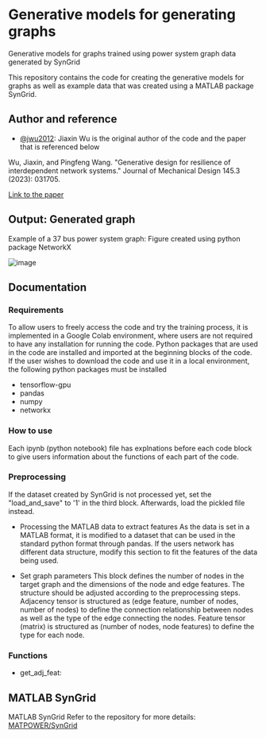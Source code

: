 # Generative models for generating graphs

Generative models for graphs trained using power system graph data generated by SynGrid

This repository contains the code for creating the generative models for graphs as well as example data that was created using a MATLAB package SynGrid.

## Author and reference

- [@jwu2012](https://www.github.com/jwu2012): Jiaxin Wu is the original author of the code and the paper that is referenced below
  
Wu, Jiaxin, and Pingfeng Wang. "Generative design for resilience of interdependent network systems." Journal of Mechanical Design 145.3 (2023): 031705.

[Link to the paper](https://doi.org/10.1115/1.4056078)

## Output: Generated graph
Example of a 37 bus power system graph:
Figure created using python package NetworkX

![image](https://github.com/ibchung72/generative_graph/assets/119267318/e1fde51a-9db0-47de-851b-cfcd198f173e)

## Documentation
### Requirements
To allow users to freely access the code and try the training process, it is implemented in a Google Colab environment, where users are not required to have any installation for running the code. 
Python packages that are used in the code are installed and imported at the beginning blocks of the code.
If the user wishes to download the code and use it in a local environment, the following python packages must be installed
- tensorflow-gpu
- pandas
- numpy
- networkx

### How to use
Each ipynb (python notebook) file has explnations before each code block to give users information about the functions of each part of the code.

### Preprocessing
If the dataset created by SynGrid is not processed yet, set the "load_and_save" to '1' in the third block. Afterwards, load the pickled file instead. 

* Processing the MATLAB data to extract features
  As the data is set in a MATLAB format, it is modified to a dataset that can be used in the standard python format through pandas.
  If the users network has different data structure, modify this section to fit the features of the data being used.

* Set graph parameters
  This block defines the number of nodes in the target graph and the dimensions of the node and edge features.
  The structure should be adjusted according to the preprocessing steps.
  Adjacency tensor is structured as (edge feature, number of nodes, number of nodes) to define the connection relationship between nodes as well as the type of the edge connecting the nodes.
  Feature tensor (matrix) is structured as (number of nodes, node features) to define the type for each node.

### Functions
- get_adj_feat: 

## MATLAB SynGrid
MATLAB SynGrid 
Refer to the repository for more details: [MATPOWER/SynGrid](https://github.com/MATPOWER/mx-syngrid)
